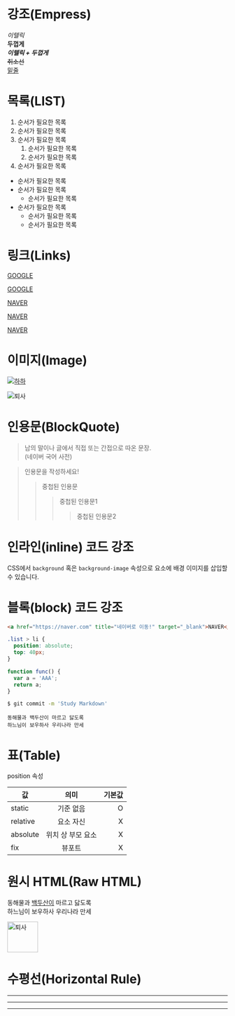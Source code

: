 
# 강조(Empress)
_이텔릭_  
**두껍게**  
**_이텔릭 + 두껍게_**  
~~취소선~~  
<u>밑줄</u>

# 목록(LIST)

1. 순서가 필요한 목록
1. 순서가 필요한 목록
1. 순서가 필요한 목록
    1. 순서가 필요한 목록
    1. 순서가 필요한 목록
1. 순서가 필요한 목록

- 순서가 필요한 목록
- 순서가 필요한 목록
    - 순서가 필요한 목록
- 순서가 필요한 목록
    - 순서가 필요한 목록
    - 순서가 필요한 목록

# 링크(Links)
<a href="https://google.com">GOOGLE</a>

[GOOGLE](https://google.com)

<a href="https://naver.com" title="네이버로 이동!">NAVER</a>

[NAVER](https://naver.com "NAVER로 이동!")

<a href="https://naver.com" title="네이버로 이동!" target="_blank">NAVER</a>

# 이미지(Image)

[![하하](https://item.kakaocdn.net/do/2a091238b12c93adb13b0f65b19c488a15b3f4e3c2033bfd702a321ec6eda72c)](https://kakao.com)

![퇴사](https://blog.kakaocdn.net/dn/bPmndL/btq1V2o0USb/KnW34zpj78VoBvflQiWkWK/img.png)


# 인용문(BlockQuote)

> 남의 말이나 글에서 직접 또는 간접으로 따온 문장.  
> (네이버 국어 사전)

> 인용문을 작성하세요!
>> 중첩된 인용문
>>> 중첩된 인용문1
>>>> 중첩된 인용문2

# 인라인(inline) 코드 강조

CSS에서 `background` 혹은 `background-image` 속성으로 요소에 배경 이미지를 삽입할 수 있습니다.

# 블록(block) 코드 강조

```html
<a href="https://naver.com" title="네이버로 이동!" target="_blank">NAVER</a>
```

```css
.list > li {
  position: absolute;
  top: 40px;
}
```

```javascript
function func() {
  var a = 'AAA';
  return a;
}
```

```bash
$ git commit -m 'Study Markdown'
```


```plaintext
동해물과 백두산이 마르고 닳도록
하느님이 보우하사 우리나라 만세
```

# 표(Table)

position 속성

값 | 의미 | 기본값
--|:--:|--:
static | 기준 없음 | O
relative | 요소 자신 | X
absolute | 위치 상 부모 요소 | X
fix | 뷰포트 | X

# 원시 HTML(Raw HTML)

동해물과 <span style="text-decoration: underline;">백두산이</span> 마르고 닳도록<br>
하느님이 보우하사 우리나라 만세

<img width="70" src="https://blog.kakaocdn.net/dn/bPmndL/btq1V2o0USb/KnW34zpj78VoBvflQiWkWK/img.png" alt="퇴사">

# 수평선(Horizontal Rule)

---
---
---